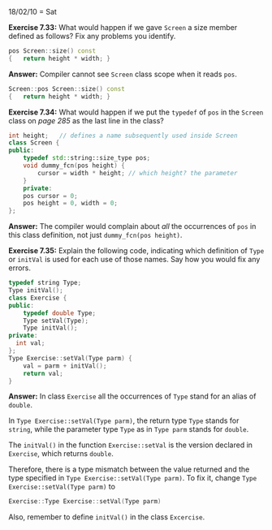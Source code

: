 18/02/10 = Sat

**Exercise 7.33:** What would happen if we gave `Screen` a size member defined as follows? Fix any problems you identify.

```c++
pos Screen::size() const
{	return height * width; }
```

**Answer:** Compiler cannot see `Screen` class scope when it reads `pos`.

```c++
Screen::pos Screen::size() const
{	return height * width; }
```

**Exercise 7.34:** What would happen if we put the `typedef` of `pos` in the `Screen` class on *page 285* as the last line in the class?

```c++
int height;   // defines a name subsequently used inside Screen
class Screen {
public:
    typedef std::string::size_type pos;
    void dummy_fcn(pos height) {
        cursor = width * height; // which height? the parameter
    }
    private:
    pos cursor = 0;
    pos height = 0, width = 0;
};
```

**Answer:** The compiler would complain about *all* the occurrences of `pos` in this class definition, not just `dummy_fcn(pos height)`.

**Exercise 7.35:** Explain the following code, indicating which definition of `Type` or `initVal` is used for each use of those names. Say how you would fix any errors.

```c++
typedef string Type;
Type initVal();
class Exercise {
public:
	typedef double Type;
	Type setVal(Type);
	Type initVal();
private:
  int val;
};
Type Exercise::setVal(Type parm) {
	val = parm + initVal();
	return val;
}
```

**Answer:**  In class `Exercise` all the occurrences of `Type` stand for an alias of `double`.

In `Type Exercise::setVal(Type parm)`, the return type `Type` stands for `string`, while the parameter type `Type` as in `Type parm` stands for `double`.

The `initVal()` in the function `Exercise::setVal` is the version declared in `Exercise`, which returns `double`.

Therefore, there is a type mismatch between the value returned and the type specified in `Type Exercise::setVal(Type parm)`. To fix it, change `Type Exercise::setVal(Type parm)` to

```c++
Exercise::Type Exercise::setVal(Type parm)
```

Also, remember to define `initVal()` in the class `Excercise`.